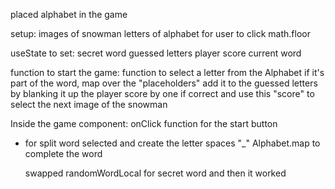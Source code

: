 placed alphabet in the game

setup:
images of snowman
letters of alphabet for user to click
math.floor

useState to set:
secret word
guessed letters
player score
current word

function to start the game:
function to select a letter from the Alphabet
if it's part of the word, map over the "placeholders" add it to the guessed letters by blanking it
up the player score by one if correct and use this "score" to select the next image of the snowman

Inside the game component:
onClick function for the start button

<ul><li> for split word selected and create the letter spaces "_"
Alphabet.map to complete the word

swapped randomWordLocal for secret word and then it worked
